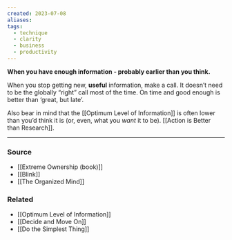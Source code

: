 ```yaml
---
created: 2023-07-08
aliases: 
tags:
  - technique
  - clarity
  - business
  - productivity
---
```

**When you have enough information - probably earlier than you think.**

When you stop getting new, **useful** information, make a call. It doesn’t need to be the globally “right” call most of the time. On time and good enough is better than ‘great, but late’.

Also bear in mind that the [[Optimum Level of Information]] is often lower than you’d think it is (or, even, what you *want* it to be). [[Action is Better than Research]].

---

### Source
- [[Extreme Ownership (book)]]
- [[Blink]]
- [[The Organized Mind]]

### Related
- [[Optimum Level of Information]] 
- [[Decide and Move On]] 
- [[Do the Simplest Thing]]